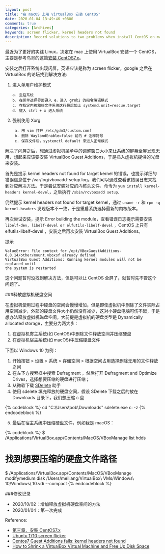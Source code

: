 ```yaml
---
layout: post
title: "在 macOS 上用 VirtualBox 安装 CentOS"
date: 2020-01-04 13:49:46 +0800
comments: true
categories: [Archives]
keywords: screen flicker, kernel headers not found
description: Record solutions to two problems when install CentOS on macOS with VirtualBox.
---
```


最近为了更好的实践 Linux，决定在 mac 上使用 VirtualBox 安装一个 CentOS，主要是参考鸟哥的这篇[安裝 CentOS7.x](http://linux.vbird.org/linux_basic/0157installcentos7.php#centos_1)。  

安装之后打开系统出现闪屏，英语应该是称为 screen flicker，google 之后在 VirtualBox 的论坛找到解决方法:

1. 进入单用户维护模式
	
	```
	a. 重启系统
	b. 在菜单选择界面键入 e，进入 grub2 的指令编辑模式
	c. 在指定内核和根文件系统这行最后加上 systemd.unit=rescue.target
	d. 键入 ctrl + x 进入系统
	```
	
2. 强制使用 Xorg
	
	```
	 a. 用 vim 打开 /etc/gdm3/custom.conf
 	 b. 删除 WaylandEnable=false 前的 # 注释符号
 	 c. 保存文件后，systemctl default 来进入正常模式 
	```

解决了闪屏之后，想通过虚拟机菜单中的调整窗口大小来让系统的屏幕全屏发现无用，想起来应该要安装 VirtualBox Guest Additions，于是插入虚拟机提供的光盘来安装。  

首先是提示 kernel headers not found for target kernel 的错误，也提示详细的错误信息位于 /var/log/vboxadd-setup.log，我们可以通过查看该错误日志来找到对应解决方法。于是尝试安装对应的内核头文件，命令为 `yum install kernel-headers kernel-devel`，之后执行 `/sbin/rcvboxadd setup`.

仍然提示 kernel headers not found for target kernel，通过 `uname -r` 和 `rpm -q kernel-headers` 发现版本不一致，于是重启系统选择最新的内核版本。  

再次尝试安装，提示 Error building the module，查看错误日志提示需要安装 `libelf-dev, libelf-devel or elfutils-libelf-devel` ，CentOS 上只有 elfutils-libelf-devel ，安装之后再次安装 VirtualBox Guest Additions。  

提示  

```
ValueError: File context for /opt/VBoxGuestAdditions-6.0.14/other/mount.vboxsf already defined
VirtualBox Guest Additions: Running kernel modules will not be replaced until
the system is restarted
```

这个问题暂时没找到解决方法，但是可以让 CentOS 全屏了，就暂时先不管这个问题了。

###释放虚拟机硬盘空间

在虚拟机使用过程中硬盘的空间会慢慢增加，但是即使虚拟机中删除了文件实际占用空间减少，外部的硬盘文件大小仍然没有减少，这对小硬盘电脑可伤不起，于是想办法释放虚拟机磁盘空间。大前提是虚拟机的硬盘类型是 Dynamically allocated storage，主要分为两大步：  

1. 在虚拟机寄主系统(如 CentOS)中删除文件释放空间并压缩硬盘
2. 在虚拟机宿主系统(如 macOS)中压缩硬盘文件

下面以 Windows 10 为例：

1. 开始按钮 > 设置 > 系统 > 存储空间 > 根据空间占用选择删除无用的文件释放之间
2. 在左下方搜索框中搜索 Defragment ，然后打开 Defragment and Optimize Drives，选择想要压缩的硬盘进行压缩；
3. 从微软下载 [SDelete](https://technet.microsoft.com/en-us/sysinternals/bb897443) 助手
4. 使用 sdelete 填充释放的硬盘空间，假设 SDelete 下载之后的放在 Downloads 目录下，我们想压缩 c 盘 

{% codeblock %}
cd "C:\Users\bob\Downloads"
sdelete.exe c: -z
{% endcodeblock %}

5. 最后在宿主系统中压缩硬盘文件，例如我是 macOS：  

{% codeblock %}
$ /Applications/VirtualBox.app/Contents/MacOS/VBoxManage list hdds
# 找到想要压缩的硬盘文件路径 

$ /Applications/VirtualBox.app/Contents/MacOS/VBoxManage modifymedium disk /Users/meiliang/VirtualBox\ VMs/Windows\ 10/Windows\ 10.vdi --compact
{% endcodeblock %}

###修改记录  

* 2020/10/02：增加释放虚拟机硬盘空间的方法
* 2020/01/04：第一次完成

Reference:

* [第三章、安裝 CentOS7.x](http://linux.vbird.org/linux_basic/0157installcentos7.php#centos_1)  
* [Ubuntu 1710 screen flicker](https://forums.virtualbox.org/viewtopic.php?f=8&t=85110)  
* [Centos7 Guest Additions fails: kernel headers not found](https://forums.virtualbox.org/viewtopic.php?t=91563)  
* [How to Shrink a VirtualBox Virtual Machine and Free Up Disk Space](https://www.howtogeek.com/312883/how-to-shrink-a-virtualbox-virtual-machine-and-free-up-disk-space/)  


